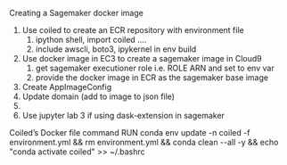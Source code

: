 Creating a Sagemaker docker image

1. Use coiled to create an ECR repository with environment file
    1. ipython shell, import coiled ….
    2. include awscli, boto3, ipykernel in env build
2. Use docker image in EC3 to create a sagemaker image in Cloud9
    1. get sagemaker executioner role i.e. ROLE ARN and set to env var
    2. provide the docker image in ECR as the sagemaker base image
3. Create AppImageConfig
4. Update domain (add to image to json file)
5. 
6. Use jupyter lab 3 if using dask-extension in sagemaker


Coiled’s Docker file command
 RUN conda env update -n coiled -f environment.yml     && rm environment.yml     && conda clean --all -y     && echo "conda activate coiled" >> ~/.bashrc


